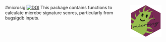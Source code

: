 #microsig  [![DOI](https://zenodo.org/badge/698243710.svg)](https://zenodo.org/badge/latestdoi/698243710)  <img src="man/microsig_hex.png" align="right" width="100" />
This package contains functions to calculate microbe signature scores, particularly from bugsigdb inputs.


